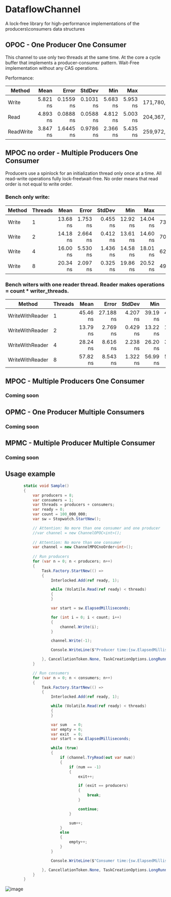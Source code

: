 # DataflowChannel
A lock-free library for high-performance implementations of the producers\consumers data structures

## OPOC - One Producer One Consumer
This channel to use only two threads at the same time.
At the core a cycle buffer that implements a producer-consumer pattern. 
Wait-Free implementation without any CAS operations.

Performance:

|    Method |     Mean |     Error |    StdDev |      Min |      Max |          Op/s |
|---------- |---------:|----------:|----------:|---------:|---------:|--------------:|
|     Write | 5.821 ns | 0.1559 ns | 0.1031 ns | 5.683 ns | 5.953 ns | 171,780,592.1 |
|      Read | 4.893 ns | 0.0888 ns | 0.0588 ns | 4.812 ns | 5.003 ns | 204,367,948.0 |
| ReadWrite | 3.847 ns | 1.6445 ns | 0.9786 ns | 2.366 ns | 5.435 ns | 259,972,854.8 |

## MPOC no order - Multiple Producers One Consumer
Producers use a spinlock for an initialization thread only once at a time.
All read-write operations fully lock-free\wait-free.
No order means that read order is not equal to write order.
    
### Bench only write:
| Method | Threads |     Mean |    Error |   StdDev |      Min |      Max |         Op/s |     Op/s total |
|------- |-------- |---------:|---------:|---------:|---------:|---------:|-------------:|--------------- |
|  Write |       1 | 13.68 ns | 1.753 ns | 0.455 ns | 12.92 ns | 14.04 ns | 73,095,611.9 |  73,095,611.90 |
|  Write |       2 | 14.18 ns | 2.664 ns | 0.412 ns | 13.61 ns | 14.60 ns | 70,519,462.2 | 141,038,924.40 |
|  Write |       4 | 16.00 ns | 5.530 ns | 1.436 ns | 14.58 ns | 18.01 ns | 62,509,617.1 | 250,038,468.40 |
|  Write |       8 | 20.34 ns | 2.097 ns | 0.325 ns | 19.86 ns | 20.52 ns | 49,160,348.0 | 393,282,784.00 |

### Bench witers with one reader thread. Reader makes operations = count * writer_threads.
|          Method | Threads |     Mean |     Error |   StdDev |      Min |      Max |         Op/s |     Op/s total |
|---------------- |-------- |---------:|----------:|---------:|---------:|---------:|-------------:|--------------- |
| WriteWithReader |       1 | 45.46 ns | 27.188 ns | 4.207 ns | 39.19 ns | 48.19 ns | 21,997,555.4 |  21,997,555.40 |
| WriteWithReader |       2 | 13.79 ns |  2.769 ns | 0.429 ns | 13.22 ns | 14.20 ns | 72,502,675.3 | 145,005,350.60 |
| WriteWithReader |       4 | 28.24 ns |  8.616 ns | 2.238 ns | 26.20 ns | 31.79 ns | 35,414,159.8 | 141,656,639.20 |
| WriteWithReader |       8 | 57.82 ns |  8.543 ns | 1.322 ns | 56.99 ns | 59.80 ns | 17,294,063.4 | 138,352,507.20 |

## MPOC - Multiple Producers One Consumer
### Coming soon
## OPMC - One Producer Multiple Consumers
### Coming soon
## MPMC - Multiple Producer Multiple Consumer
### Coming soon

## Usage example
```c#
        static void Sample()
        {
            var producers = 8;
            var consumers = 1;
            var threads = producers + consumers;
            var ready = 0;
            var count = 100_000_000;
            var sw = Stopwatch.StartNew();

            // Attention: No more than one consumer and one producer
            //var channel = new ChannelOPOC<int>();
            
            // Attention: No more than one consumer
            var channel = new ChannelMPOCnoOrder<int>();
            
            // Run producers
            for (var n = 0; n < producers; n++)
            {
                Task.Factory.StartNew(() =>
                {
                    Interlocked.Add(ref ready, 1);

                    while (Volatile.Read(ref ready) < threads)
                    {
                    }

                    var start = sw.ElapsedMilliseconds;

                    for (int i = 0; i < count; i++)
                    {
                        channel.Write(i);
                    }

                    channel.Write(-1);

                    Console.WriteLine($"Producer time:{sw.ElapsedMilliseconds - start}, thread:{Thread.CurrentThread.ManagedThreadId}");

                }, CancellationToken.None, TaskCreationOptions.LongRunning, TaskScheduler.Default);
            }

            // Run consumers
            for (var n = 0; n < consumers; n++)
            {
                Task.Factory.StartNew(() =>
                {
                    Interlocked.Add(ref ready, 1);

                    while (Volatile.Read(ref ready) < threads)
                    {
                    }

                    var sum   = 0;
                    var empty = 0;
                    var exit  = 0;
                    var start = sw.ElapsedMilliseconds;

                    while (true)
                    {
                        if (channel.TryRead(out var num))
                        {
                            if (num == -1)
                            {
                                exit++;

                                if (exit == producers)
                                {
                                    break;
                                }

                                continue;
                            }

                            sum++;
                        }
                        else
                        {
                            empty++;
                        }
                    }

                    Console.WriteLine($"Consumer time:{sw.ElapsedMilliseconds - start}, thread:{Thread.CurrentThread.ManagedThreadId}, sum:{sum}, empty reads:{empty}");

                }, CancellationToken.None, TaskCreationOptions.LongRunning, TaskScheduler.Default);
            }
        }
```

![image](https://user-images.githubusercontent.com/41398/166560940-29b32816-da3c-429d-ab1a-c4f9963acb46.png)
